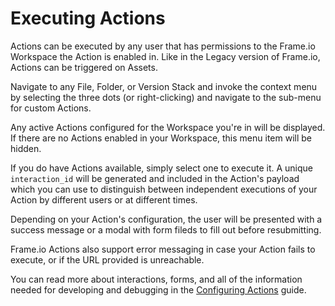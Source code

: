 # Executing Actions

Actions can be executed by any user that has permissions to the Frame.io Workspace the Action is enabled in. Like in the Legacy version of Frame.io, Actions can be triggered on Assets.

Navigate to any File, Folder, or Version Stack and invoke the context menu by selecting the three dots (or right-clicking) and navigate to the sub-menu for custom Actions.

Any active Actions configured for the Workspace you're in will be displayed. If there are no Actions enabled in your Workspace, this menu item will be hidden.

If you do have Actions available, simply select one to execute it. A unique `interaction_id` will be generated and included in the Action's payload which you can use to distinguish between independent executions of your Action by different users or at different times.

Depending on your Action's configuration, the user will be presented with a success message or a modal with form fileds to fill out before resubmitting.

Frame.io Actions also support error messaging in case your Action fails to execute, or if the URL provided is unreachable.

You can read more about interactions, forms, and all of the information needed for developing and debugging in the [Configuring Actions](../Configuring%20Actions/) guide.
